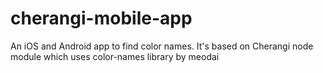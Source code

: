 # cherangi-mobile-app
An iOS and Android app to find color names. It's based on Cherangi node module which uses color-names library by meodai
